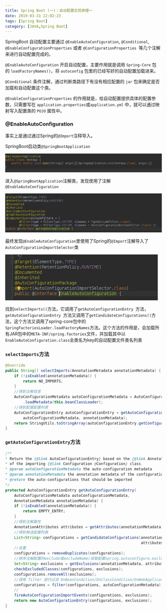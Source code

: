```yaml
---
title: Spring Boot (一)：自动配置实现原理一
date: 2019-03-31 22:02:23
tags: [Spring Boot]
category: [JAVA,Spring Boot]
---
```

SpringBoot 自动配置主要通过 `@EnableAutoConfiguration`, `@Conditional`, `@EnableConfigurationProperties` 或者 `@ConfigurationProperties `等几个注解来进行自动配置完成的。

`@EnableAutoConfiguration` 开启自动配置，主要作用就是调用 `Spring-Core` 包的 `loadFactoryNames()`，将 `autoconfig` 包里的已经写好的自动配置加载进来。  

`@Conditional` 条件注解，通过判断类路径下有没有相应配置的 `jar` 包来确定是否加载和自动配置这个类。  

`@EnableConfigurationProperties` 的作用就是，给自动配置提供具体的配置参数，只需要写在 `application.properties`或`application.yml` 中，就可以通过映射写入配置类的 `POJO` 属性中。

<!-- more -->

### @EnableAutoConfiguration

事实上是通过通过Spring的`@Import`注释导入。

SpringBoot启动类`@SpringBootApplication`

![](Spring-Boot自动配置实现原理/SpringBootApplication.png)

进入`@SpringBootApplication`注解类，发现使用了注解`@EnableAutoConfiguration`

![](Spring-Boot自动配置实现原理/SpringBootApplication-annotation.png)

最终发现`@EnableAutoConfiguration`里使用了Spring的`@Import`注解导入了`AutoConfigurationImportSelector`类

![](Spring-Boot自动配置实现原理/EnableAutoConfiguration.png)

找到`selectImports()`方法，它调用了`getAutoConfigurationEntry `方法，`getAutoConfigurationEntry `方法又调用了`getCandidateConfigurations()`方法，这个方法又调用了spring-core包中的`SpringFactoriesLoader.loadFactoryNames`方法。这个方法的作用是，会加载所有JAR包中的`META-INF/spring.factories`文件，并加载其中以`EnableAutoConfiguration.class`全类名为key的自动配置文件类名列表

### `selectImports`方法

```java
@Override
public String[] selectImports(AnnotationMetadata annotationMetadata) {
    if (!isEnabled(annotationMetadata)) {
        return NO_IMPORTS;
    }
    //得到注解信息
    AutoConfigurationMetadata autoConfigurationMetadata = AutoConfigurationMetadataLoader
        .loadMetadata(this.beanClassLoader);
    //得到配置配置列表
    AutoConfigurationEntry autoConfigurationEntry = getAutoConfigurationEntry(
        autoConfigurationMetadata, annotationMetadata);
    return StringUtils.toStringArray(autoConfigurationEntry.getConfigurations());
}
```
### `getAutoConfigurationEntry`方法

```java
/**
* Return the {@link AutoConfigurationEntry} based on the {@link AnnotationMetadata}
* of the importing {@link Configuration @Configuration} class.
* @param autoConfigurationMetadata the auto-configuration metadata
* @param annotationMetadata the annotation metadata of the configuration class
* @return the auto-configurations that should be imported
*/
protected AutoConfigurationEntry getAutoConfigurationEntry(
    AutoConfigurationMetadata autoConfigurationMetadata,
    AnnotationMetadata annotationMetadata) {
    if (!isEnabled(annotationMetadata)) {
        return EMPTY_ENTRY;
    }
    //得到注解属性
    AnnotationAttributes attributes = getAttributes(annotationMetadata);
    //得到候选配置列表
    List<String> configurations = getCandidateConfigurations(annotationMetadata,
                                                             attributes);
    //去重
    configurations = removeDuplicates(configurations);
    //排序注解配置的exclude或excludeName/读取配置spring.autoconfigure.exclude
    Set<String> exclusions = getExclusions(annotationMetadata, attributes);
    checkExcludedClasses(configurations, exclusions);
    configurations.removeAll(exclusions);
    //调用 filter 进行过滤 OnBeanCondition/OnClassCondition/OnWebApplicationCondition
    configurations = filter(configurations, autoConfigurationMetadata);
    //
    fireAutoConfigurationImportEvents(configurations, exclusions);
    return new AutoConfigurationEntry(configurations, exclusions);
}
```

